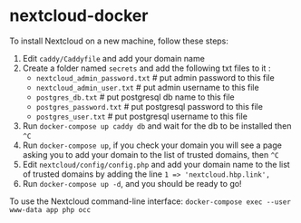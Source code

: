 # nextcloud-docker

To install Nextcloud on a new machine, follow these steps:

1. Edit `caddy/Caddyfile` and add your domain name
2. Create a folder named `secrets` and add the following txt files to it :
	- `nextcloud_admin_password.txt` # put admin password to this file
	- `nextcloud_admin_user.txt` # put admin username to this file
	- `postgres_db.txt` # put postgresql db name to this file
	- `postgres_password.txt` # put postgresql password to this file
	- `postgres_user.txt` # put postgresql username to this file
3. Run `docker-compose up caddy db` and wait for the db to be installed then `^C`
4. Run `docker-compose up`, if you check your domain you will see a page asking you to add your domain to the list of trusted domains, then `^C`
5. Edit `nextcloud/config/config.php` and add your domain name to the list of trusted domains by adding the line `1 => 'nextcloud.hbp.link',`
6. Run `docker-compose up -d`, and you should be ready to go!

To use the Nextcloud command-line interface:
`docker-compose exec --user www-data app php occ`
